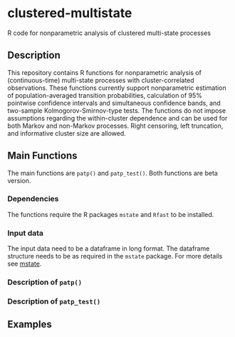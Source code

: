 # clustered-multistate
R code for nonparametric analysis of clustered multi-state processes

## Description

This repository contains R functions for nonparametric analysis of (continuous-time) multi-state processes with cluster-correlated observations. These functions currently support nonparametric estimation of population-averaged transition probabilities, calculation of 95% pointwise confidence intervals and simultaneous confidence bands, and two-sample Kolmogorov-Smirnov-type tests. The functions do not impose assumptions regarding the within-cluster dependence and can be used for both Markov and non-Markov processes. Right censoring, left truncation, and informative cluster size are allowed.

## Main Functions

The main functions are `patp()` and `patp_test()`. Both functions are beta version.

### Dependencies
The functions require the R packages `mstate` and `Rfast` to be installed.

### Input data
The input data need to be a dataframe in long format. The dataframe structure needs to be as required in the `mstate` package. For more details see [mstate](https://www.jstatsoft.org/article/view/v038i07). 

### Description of `patp()`


### Description of `patp_test()`


## Examples

